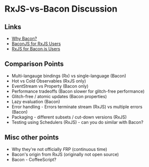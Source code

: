 # RxJS-vs-Bacon Discussion

## Links

* [Why Bacon?](https://github.com/baconjs/bacon.js#why-bacon)
* [BaconJS for RxJS Users](https://baconjs.github.io/api.html#for-rxjs-users)
* [RxJS for Bacon.js Users](https://github.com/Reactive-Extensions/RxJS/blob/master/doc/mapping/bacon.js/whyrx.md)

## Comparison Points

* Multi-langauge bindings (Rx) vs single-language (Bacon)
* Hot vs Cold Observables (RxJS only)
* EventStream vs Property (Bacon only)
* Performance tradeoffs (Bacon slower for glitch-free performance)
* Glitch-free / atomic updates (Bacon properties)
* Lazy evaluation (Bacon)
* Error handling - Errors terminate stream (RxJS) vs multiple errors (Bacon)
* Packaging - different subsets / cut-down versions (RxJS)
* Testing using Schedulers (RxJS) - can you do similar with Bacon?


## Misc other points

* Why they're not officially *F*RP (continuous time)
* Bacon's origin from RxJS (originally not open source)
* Bacon - CoffeeScript?